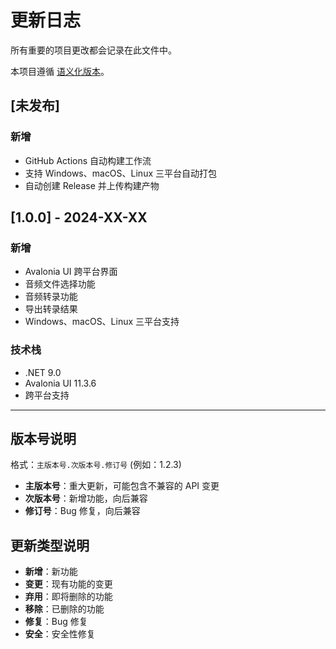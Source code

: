 # 更新日志

所有重要的项目更改都会记录在此文件中。

本项目遵循 [语义化版本](https://semver.org/lang/zh-CN/)。

## [未发布]

### 新增
- GitHub Actions 自动构建工作流
- 支持 Windows、macOS、Linux 三平台自动打包
- 自动创建 Release 并上传构建产物

## [1.0.0] - 2024-XX-XX

### 新增
- Avalonia UI 跨平台界面
- 音频文件选择功能
- 音频转录功能
- 导出转录结果
- Windows、macOS、Linux 三平台支持

### 技术栈
- .NET 9.0
- Avalonia UI 11.3.6
- 跨平台支持

---

## 版本号说明

格式：`主版本号.次版本号.修订号` (例如：1.2.3)

- **主版本号**：重大更新，可能包含不兼容的 API 变更
- **次版本号**：新增功能，向后兼容
- **修订号**：Bug 修复，向后兼容

## 更新类型说明

- **新增**：新功能
- **变更**：现有功能的变更
- **弃用**：即将删除的功能
- **移除**：已删除的功能
- **修复**：Bug 修复
- **安全**：安全性修复


